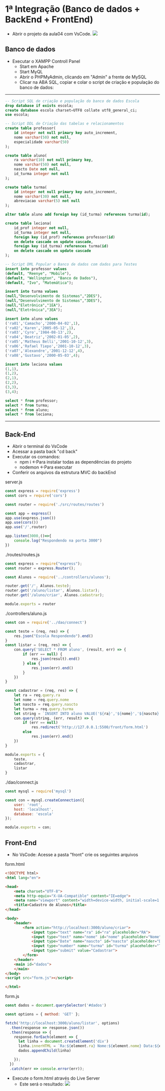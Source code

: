 # 1ª Integração (Banco de dados + BackEnd + FrontEnd)
* Abrir o projeto da aula04 com VsCode.
![](pastas.png)

## Banco de dados
* Executar o XAMPP Controll Panel
    - Start em Apache
    - Start MyQL
    - Abrir o PHPMyAdmin, clicando em "Admin" a frente de MySQL
    - Clicar na ABA SQL, copiar e colar o script de criação e população do banco de dados:
---
```SQL
-- Script SQL de criação e população do banco de dados Escola
drop database if exists escola;
create database escola charset=UTF8 collate utf8_general_ci;
use escola;

-- Script DDL de Criação das tabelas e relacionamentos
create table professor(
    id integer not null primary key auto_increment,
    nome varchar(50) not null,
    especialidade varchar(50)
);

create table aluno(
    ra varchar(10) not null primary key,
    nome varchar(50) not null,
    nascto Date not null,
    id_turma integer not null
);

create table turma(
    id integer not null primary key auto_increment,
    nome varchar(30) not null,
    abreviacao varchar(5) not null
);

alter table aluno add foreign key (id_turma) references turma(id);

create table leciona(
    id_prof integer not null,
    id_turma integer not null,
    foreign key (id_prof) references professor(id)
    on delete cascade on update cascade,
    foreign key (id_turma) references turma(id)
    on delete cascade on update cascade
);

-- Script DML Popular o Banco de dados com dados para Testes
insert into professor values
(default, "Reenye", "Mobile"),
(default, "Wellington", "Banco de Dados"),
(default, "Ivo", "Matemática");

insert into turma values
(null,"Desenvolvimento de Sistemas","2DES"),
(null,"Desenvolvimento de Sistemas","3DES"),
(null,"Eletrônica","1EA"),
(null,"Eletrônica","3EA");

insert into aluno values
('ra01','Camacho','2000-04-02',1),
('ra02','Karen','2005-05-12',1),
('ra03','Cyro','1984-08-13',2),
('ra04','Beatriz','2002-01-05',2),
('ra05','Matheus Belli','2001-10-12',3),
('ra06','Rafael Tiepo','2001-10-12',3),
('ra07','Alexandre','2001-12-12',4),
('ra08','Gustavo','2000-05-03',4);

insert into leciona values
(1,1),
(1,2),
(2,1),
(2,2),
(3,3),
(3,4);

select * from professor;
select * from turma;
select * from aluno;
select * from leciona;
```
---

## Back-End
* Abrir o terminal do VsCode
* Acessar a pasta back "cd back"
* Executar os comandos:
    - npm i <-Para instalar todas as dependências do projeto
    - nodemon <-Para executar
* Conferir os arquivos da estrutura MVC do backEnd

server.js
```JavaScript
const express = require('express')
const cors = require('cors')

const router = require('./src/routes/routes')

const app = express()
app.use(express.json())
app.use(cors())
app.use('/',router)

app.listen(3000,()=>{
    console.log("Respondendo na porta 3000")
})
```

./routes/routes.js
```JavaScript
const express = require("express");
const router = express.Router();

const Alunos = require('../controllers/alunos');

router.get('/', Alunos.teste);
router.get('/aluno/listar', Alunos.listar);
router.get('/aluno/criar', Alunos.cadastrar);

module.exports = router
```
./controllers/aluno.js
```JavaScript
const con = require('../dao/connect')

const teste = (req, res) => {
    res.json("Escola Respondendo").end()
}
const listar = (req, res) => {
    con.query('SELECT * FROM aluno', (result, err) => {
        if (err == null) {
            res.json(result).end()
        } else {
            res.json(err).end()
        }
    })
}

const cadastrar = (req, res) => {
    let ra = req.query.ra
    let nome = req.query.nome
    let nascto = req.query.nascto
    let turma = req.query.turma
    let string = `INSERT INTO aluno VALUE('${ra}','${nome}','${nascto}',${turma})`
    con.query(string, (err, result) => {
        if (err == null)
            res.redirect('http://127.0.0.1:5500/front/form.html')
        else
            res.json(err).end()
    })
}

module.exports = {
    teste,
    cadastrar,
    listar
}
```
./dao/connect.js
```JavaScript
const mysql = require('mysql')

const con = mysql.createConnection({
    user: 'root',
    host: 'localhost',
    database: 'escola'
});

module.exports = con;
```

## Front-End
* No VsCode: Acesse a pasta "front"
crie os seguintes arquivos

form.html
```html
<!DOCTYPE html>
<html lang="en">

<head>
    <meta charset="UTF-8">
    <meta http-equiv="X-UA-Compatible" content="IE=edge">
    <meta name="viewport" content="width=device-width, initial-scale=1.0">
    <title>Cadastro de Alunos</title>
</head>

<body>
    <header>
        <form action="http://localhost:3000/aluno/criar">
            <input type="text" name="ra" id="ra" placeholder="RA">
            <input type="text" name="nome" id="nome" placeholder="Nome">
            <input type="Date" name="nascto" id="nascto" placeholder="Data de nascimento">
            <input type="number" name="turma" id="turma" placeholder="Turma">
            <input type="submit" value="Cadastrar">
        </form>
    </header>
    <main id="dados">
    </main>
</body>
<script src="form.js"></script>

</html>
```

form.js
```JavaScript
const dados = document.querySelector('#dados')

const options = { method: 'GET' };

fetch('http://localhost:3000/aluno/listar', options)
  .then(response => response.json())
  .then(response => {
    response.forEach(element => {
      let linha = document.createElement('div')
      linha.innerHTML = `Ra:${element.ra} Nome:${element.nome} Data:${element.nascto} Turma:${element.id_turma}`
      dados.appendChild(linha)

    });
  })
  .catch(err => console.error(err));
```
* Execute o form.html através do Live Server
    - Este será o resultado:
![](front.png)